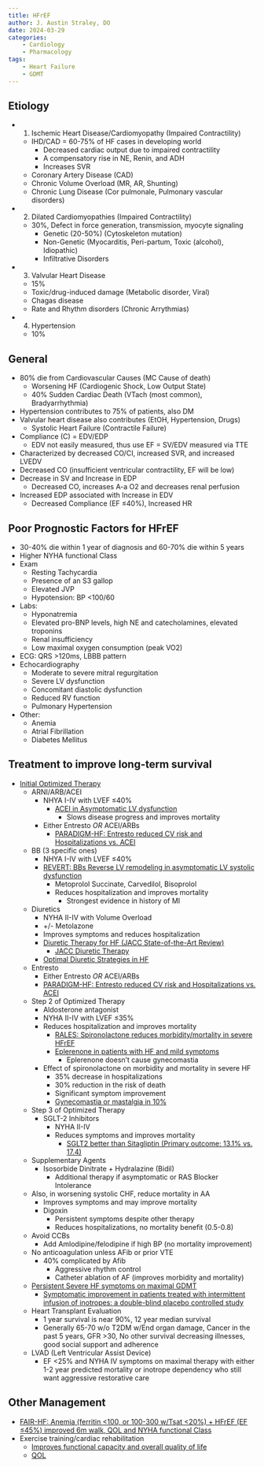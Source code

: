 ```yaml
---
title: HFrEF
author: J. Austin Straley, DO
date: 2024-03-29
categories:
    - Cardiology
    - Pharmacology
tags:
    - Heart Failure
    - GDMT
---
```

## Etiology

- 1) Ischemic Heart Disease/Cardiomyopathy (Impaired Contractility)
    - IHD/CAD = 60-75% of HF cases in developing world
        - Decreased cardiac output due to impaired contractility
        - A compensatory rise in NE, Renin, and ADH
        - Increases SVR
    - Coronary Artery Disease (CAD)
    - Chronic Volume Overload (MR, AR, Shunting)
    - Chronic Lung Disease (Cor pulmonale, Pulmonary vascular disorders)
- 2) Dilated Cardiomyopathies (Impaired Contractility)
    - 30%, Defect in force generation, transmission, myocyte signaling
        - Genetic (20-50%) (Cytoskeleton mutation)
        - Non-Genetic (Myocarditis, Peri-partum, Toxic (alcohol), Idiopathic)
        - Infiltrative Disorders
- 3) Valvular Heart Disease
    - 15%
    - Toxic/drug-induced damage (Metabolic disorder, Viral)
    - Chagas disease
    - Rate and Rhythm disorders (Chronic Arrythmias)
- 4) Hypertension
    - 10%

## General

- 80% die from Cardiovascular Causes (MC Cause of death)
    - Worsening HF (Cardiogenic Shock, Low Output State)
    - 40% Sudden Cardiac Death (VTach (most common), Bradyarrhythmia)
- Hypertension contributes to 75% of patients, also DM
- Valvular heart disease also contributes (EtOH, Hypertension, Drugs)
    - Systolic Heart Failure (Contractile Failure)
- Compliance (C) = EDV/EDP
    - EDV not easily measured, thus use EF = SV/EDV measured via TTE
- Characterized by decreased CO/CI, increased SVR, and increased LVEDV
- Decreased CO (insufficient ventricular contractility, EF will be low)
- Decrease in SV and Increase in EDP
    - Decreased CO, increases A-a O2 and decreases renal perfusion
- Increased EDP associated with Increase in EDV
    - Decreased Compliance (EF ≤40%), Increased HR

## Poor Prognostic Factors for HFrEF

- 30-40% die within 1 year of diagnosis and 60-70% die within 5 years
- Higher NYHA functional Class
- Exam
    - Resting Tachycardia
    - Presence of an S3 gallop
    - Elevated JVP
    - Hypotension: BP <100/60
- Labs:
    - Hyponatremia
    - Elevated pro-BNP levels, high NE and catecholamines, elevated troponins
    - Renal insufficiency
    - Low maximal oxygen consumption (peak VO2)
- ECG: QRS >120ms, LBBB pattern
- Echocardiography
    - Moderate to severe mitral regurgitation
    - Severe LV dysfunction
    - Concomitant diastolic dysfunction
    - Reduced RV function
    - Pulmonary Hypertension
- Other:
    - Anemia
    - Atrial Fibrillation
    - Diabetes Mellitus

## Treatment to improve long-term survival

- [Initial Optimized Therapy][1]
    - ARNI/ARB/ACEI
        - NHYA I-IV with LVEF ≤40%
            - [ACEI in Asymptomatic LV dysfunction][2]
                - Slows disease progress and improves mortality
        - Either Entresto _*OR*_ ACEI/ARBs
            - [PARADIGM-HF: Entresto reduced CV risk and Hospitalizations vs. ACEI][3]
    - BB (3 specific ones)
        - NHYA I-IV with LVEF ≤40%
        - [REVERT: BBs Reverse LV remodeling in asymptomatic LV systolic dysfunction][4]
            - Metoprolol Succinate, Carvedilol, Bisoprolol
            - Reduces hospitalization and improves mortality
                - Strongest evidence in history of MI
    - Diuretics
        - NYHA II-IV with Volume Overload
        - +/- Metolazone
        - Improves symptoms and reduces hospitalization
        - [Diuretic Therapy for HF (JACC State-of-the-Art Review)][5]
            - [JACC Diuretic Therapy][6]
        - [Optimal Diuretic Strategies in HF][7]
    - Entresto
        - Either Entresto _*OR*_ ACEI/ARBs
        - [PARADIGM-HF: Entresto reduced CV risk and Hospitalizations vs. ACEI][8]
    - Step 2 of Optimized Therapy
        - Aldosterone antagonist
        - NYHA II-IV with LVEF ≤35%
        - Reduces hospitalization and improves mortality
            - [RALES: Spironolactone reduces morbidity/mortality in severe HFrEF][9]
            - [Eplerenone in patients with HF and mild symptoms][10]
                - Eplerenone doesn’t cause gynecomastia
        - Effect of spironolactone on morbidity and mortality in severe HF
            - 35% decrease in hospitalizations
            - 30% reduction in the risk of death
            - Significant symptom improvement
            - [Gynecomastia or mastalgia in 10%][11]
    - Step 3 of Optimized Therapy
        - SGLT-2 Inhibitors
            - NYHA II-IV
            - Reduces symptoms and improves mortality
                - [SGLT2 better than Sitagliptin (Primary outcome: 13.1% vs. 17.4)][12]
    - Supplementary Agents
        - Isosorbide Dinitrate + Hydralazine (Bidil)
            - Additional therapy if asymptomatic or RAS Blocker Intolerance
    - Also, in worsening systolic CHF, reduce mortality in AA
        - Improves symptoms and may improve mortality
        - Digoxin
            - Persistent symptoms despite other therapy
            - Reduces hospitalizations, no mortality benefit (0.5-0.8)
    - Avoid CCBs
        - Add Amlodipine/felodipine if high BP (no mortality improvement)
    - No anticoagulation unless AFib or prior VTE
        - 40% complicated by Afib
            - Aggressive rhythm control
            - Catheter ablation of AF (improves morbidity and mortality)
    - [Persistent Severe HF symptoms on maximal GDMT][13]
        - [Symptomatic improvement in patients treated with intermittent infusion of inotropes: a double-blind placebo controlled study][14]
    - Heart Transplant Evaluation
        - 1 year survival is near 90%, 12 year median survival
        - Generally 65-70 w/o T2DM w/End organ damage, Cancer in the past 5 years, GFR >30, No other survival decreasing illnesses, good social support and adherence
    - LVAD (Left Ventricular Assist Device)
        - EF <25% and NYHA IV symptoms on maximal therapy with either 1-2 year predicted mortality or inotrope dependency who still want aggressive restorative care

## Other Management

- [FAIR-HF: Anemia (ferritin <100, or 100-300 w/Tsat <20%) + HFrEF (EF ≤45%) improved 6m walk, QOL and NYHA functional Class][15]
- Exercise training/cardiac rehabilitation
    - [Improves functional capacity and overall quality of life][16]
    - [QOL][17]

[1]: https://pubmed.ncbi.nlm.nih.gov/33446410/{:target="_blank"}
[2]: https://pubmed.ncbi.nlm.nih.gov/1463530/{:target="_blank"}
[3]: https://pubmed.ncbi.nlm.nih.gov/25176015/{:target="_blank"}
[4]: https://pubmed.ncbi.nlm.nih.gov/17576868/{:target="_blank"}
[5]: https://pubmed.ncbi.nlm.nih.gov/32164892/{:target="_blank"}
[6]: https://www.jacc.org/doi/10.1016/j.jacc.2019.12.059
[7]: https://www.ncbi.nlm.nih.gov/pmc/articles/PMC8039650/
[8]: https://pubmed.ncbi.nlm.nih.gov/25176015/{:target="_blank"}
[9]: https://pubmed.ncbi.nlm.nih.gov/10471456/{:target="_blank"}
[10]: https://pubmed.ncbi.nlm.nih.gov/21073363/{:target="_blank"}
[11]: https://pubmed.ncbi.nlm.nih.gov/10471456/{:target="_blank"}
[12]: https://academic.oup.com/eurheartj/article/44/24/2216/7187574
[13]: https://pubmed.ncbi.nlm.nih.gov/32216916/{:target="_blank"}
[14]: https://pubmed.ncbi.nlm.nih.gov/12939113/{:target="_blank"}
[15]: https://pubmed.ncbi.nlm.nih.gov/19920054/{:target="_blank"}
[16]: https://pubmed.ncbi.nlm.nih.gov/25605639/{:target="_blank"}
[17]: https://pubmed.ncbi.nlm.nih.gov/25399909/{:target="_blank"}
